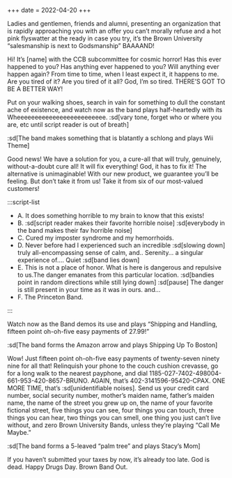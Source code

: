 +++
date = 2022-04-20
+++

Ladies and gentlemen, friends and alumni, presenting an organization that is rapidly approaching you with an offer you can’t morally refuse and a hot pink flyswatter at the ready in case you try, it’s the Brown University “salesmanship is next to Godsmanship” BAAAAND!

Hi! It’s [name] with the CCB subcommittee for cosmic horror! Has this ever happened to you? Has anything ever happened to you? Will anything ever happen again? From time to time, when I least expect it, it happens to me. Are you tired of it? Are you tired of it all? God, I’m so tired. THERE’S GOT TO BE A BETTER WAY!

Put on your walking shoes, search in vain for something to dull the constant ache of existence, and watch now as the band plays half-heartedly with its Wheeeeeeeeeeeeeeeeeeeeeeeee. :sd[vary tone, forget who or where you are, etc until script reader is out of breath]

:sd[The band makes something that is blatantly a schlong and plays Wii Theme]

Good news! We have a solution for you, a cure-all that will truly, genuinely, without-a-doubt cure all! It will fix everything! God, it has to fix it! The alternative is unimaginable! With our new product, we guarantee you’ll be feeling. But don’t take it from us! Take it from six of our most-valued customers!

:::script-list

- A. It does something horrible to my brain to know that this exists!
- B. :sd[script reader makes their favorite horrible noise] :sd[everybody in the band makes their fav horrible noise]
- C. Cured my imposter syndrome and my hemorrhoids.
- D. Never before had I experienced such an incredible :sd[slowing down] truly all-encompassing sense of calm, and.. Serenity… a singular experience of…. Quiet :sd[band lies down]
- E. This is not a place of honor. What is here is dangerous and repulsive to us.The danger emanates from this particular location. :sd[bandies point in random directions while still lying down] :sd[pause] The danger is still present in your time as it was in ours. and…
- F. The Princeton Band.

:::

Watch now as the Band demos its use and plays “Shipping and Handling, fifteen point oh-oh-five easy payments of 27.99!”

:sd[The band forms the Amazon arrow and plays Shipping Up To Boston]

Wow! Just fifteen point oh-oh-five easy payments of twenty-seven ninety nine for all that! Relinquish your phone to the couch cushion crevasse, go for a long walk to the nearest payphone, and dial 1185-027-7402-498004-661-953-420-8657-BRUNO. AGAIN, that’s 402-3141596-95420-CPAX. ONE MORE TIME, that’s :sd[unidentifiable noises]. Send us your credit card number, social security number, mother’s maiden name, father’s maiden name, the name of the street you grew up on, the name of your favorite fictional street, five things you can see, four things you can touch, three things you can hear, two things you can smell, one thing you just can’t live without, and zero Brown University Bands, unless they’re playing “Call Me Maybe.”

:sd[The band forms a 5-leaved “palm tree” and plays Stacy’s Mom]

If you haven’t submitted your taxes by now, it’s already too late. God is dead. Happy Drugs Day. Brown Band Out.
